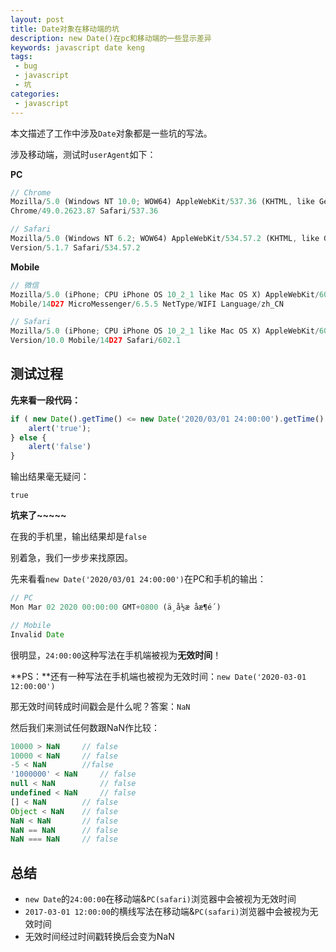 ```yaml
---
layout: post
title: Date对象在移动端的坑
description: new Date()在pc和移动端的一些显示差异
keywords: javascript date keng
tags:
 - bug
 - javascript
 - 坑
categories:
 - javascript
---
```


本文描述了工作中涉及`Date`对象都是一些坑的写法。

涉及移动端，测试时`userAgent`如下：

**PC**

```javascript
// Chrome
Mozilla/5.0 (Windows NT 10.0; WOW64) AppleWebKit/537.36 (KHTML, like Gecko) 
Chrome/49.0.2623.87 Safari/537.36

// Safari
Mozilla/5.0 (Windows NT 6.2; WOW64) AppleWebKit/534.57.2 (KHTML, like Gecko) 
Version/5.1.7 Safari/534.57.2
```
**Mobile**

<!-- more -->

```javascript
// 微信
Mozilla/5.0 (iPhone; CPU iPhone OS 10_2_1 like Mac OS X) AppleWebKit/602.4.6 (KHTML, like Gecko) 
Mobile/14D27 MicroMessenger/6.5.5 NetType/WIFI Language/zh_CN

// Safari
Mozilla/5.0 (iPhone; CPU iPhone OS 10_2_1 like Mac OS X) AppleWebKit/602.4.6 (KHTML, like Gecko) 
Version/10.0 Mobile/14D27 Safari/602.1
```

## 测试过程

**先来看一段代码：**

```javascript
if ( new Date().getTime() <= new Date('2020/03/01 24:00:00').getTime() ) {
    alert('true');
} else {
    alert('false')
}
```

输出结果毫无疑问：

```
true
```

**坑来了~~~~~**

在我的手机里，输出结果却是`false`

别着急，我们一步步来找原因。

先来看看`new Date('2020/03/01 24:00:00')`在PC和手机的输出：

```javascript
// PC
Mon Mar 02 2020 00:00:00 GMT+0800 (ä¸­å½æ åæ¶é´)

// Mobile
Invalid Date
```

很明显，`24:00:00`这种写法在手机端被视为**无效时间**！

**PS：**还有一种写法在手机端也被视为无效时间：`new Date('2020-03-01 12:00:00')`

那无效时间转成时间戳会是什么呢？答案：`NaN`

然后我们来测试任何数跟NaN作比较：

```javascript
10000 > NaN     // false
10000 < NaN     // false
-5 < NaN        //false
'1000000' < NaN     // false
null < NaN          // false
undefined < NaN     // false
[] < NaN        // false
Object < NaN    // false
NaN < NaN       // false
NaN == NaN      // false
NaN === NaN     // false
```

## 总结

- `new Date`的`24:00:00`在移动端&`PC(safari)`浏览器中会被视为无效时间
- `2017-03-01 12:00:00`的横线写法在移动端&`PC(safari)`浏览器中会被视为无效时间
- 无效时间经过时间戳转换后会变为NaN